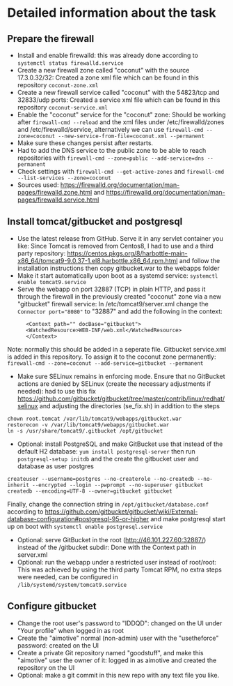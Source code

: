 Detailed information about the task
===============

## Prepare the firewall
  - Install and enable firewalld: this was already done according to `systemctl status firewalld.service`
  - Create a new firewall zone called "coconut" with the source 17.3.0.32/32: Created a zone xml file which can be found in this repository `coconut-zone.xml`
  - Create a new firewall service called "coconut" with the 54823/tcp and 32833/udp ports: Created a service xml file which can be found in this repository `coconut-service.xml`
  - Enable the "coconut" service for the "coconut" zone: Should be working after `firewall-cmd --reload` and the xml files under /etc/firewalld/zones and /etc/firewalld/service, alternatively we can use `firewall-cmd --zone=coconut --new-service-from-file=coconut.xml --permanent`
  - Make sure these changes persist after restarts. 
  - Had to add the DNS service to the public zone to be able to reach repositories with `firewall-cmd --zone=public --add-service=dns --permanent`
  - Check settings with `firewall-cmd --get-active-zones` and `firewall-cmd --list-services --zone=coconut`
  - Sources used: https://firewalld.org/documentation/man-pages/firewalld.zone.html and https://firewalld.org/documentation/man-pages/firewalld.service.html

## Install tomcat/gitbucket and postgresql
  - Use the latest release from GitHub. Serve it in any servlet container you like: Since Tomcat is removed from Centos8, I had to use and a third party repository: https://centos.pkgs.org/8/harbottle-main-x86_64/tomcat9-9.0.37-1.el8.harbottle.x86_64.rpm.html and follow the installation instructions then copy gitbucket.war to the webapps folder
  - Make it start automatically upon boot as a systemd service: `systemctl enable tomcat9.service`
  - Serve the webapp on port 32887 (TCP) in plain HTTP, and pass it through the firewall in the previously created "coconut" zone via a new "gitbucket" firewall service: In /etc/tomcat9/server.xml change the `Connector port="8080"` to "32887" and add the following in the <Host> context: 
  ```
        <Context path="" docBase="gitbucket">
        <WatchedResource>WEB-INF/web.xml</WatchedResource>
        </Context>
  ```
  Note: normally this should be added in a seperate file. Gitbucket service.xml is added in this repository. To assign it to the coconut zone permanently: `firewall-cmd --zone=coconut --add-service=gitbucket --permanent`
  - Make sure SELinux remains in enforcing mode. Ensure that no GitBucket actions are denied by SELinux (create the necessary adjustments if needed): had to use this fix https://github.com/gitbucket/gitbucket/tree/master/contrib/linux/redhat/selinux and adjusting the directories (se_fix.sh) in addition to the steps
  ```
  chown root.tomcat /var/lib/tomcat9/webapps/gitbucket.war
  restorecon -v /var/lib/tomcat9/webapps/gitbucket.war
  ln -s /usr/share/tomcat9/.gitbucket /opt/gitbucket
  ```
  - Optional: install PostgreSQL and make GitBucket use that instead of the default H2 database: `yum install postgresql-server` then run `postgresql-setup initdb` and the create the gitbucket user and database as user postgres
  ```
  createuser --username=postgres --no-createrole --no-createdb --no-inherit --encrypted --login --pwprompt --no-superuser gitbucket
  createdb --encoding=UTF-8 --owner=gitbucket gitbucket
  ```
  Finally, change the connection string in `/opt/gitbucket/database.conf` according to https://github.com/gitbucket/gitbucket/wiki/External-database-configuration#postgresql-95-or-higher and make postgresql start up on boot with `systemctl enable postgresql.service`
  - Optional: serve GitBucket in the root (http://46.101.227.60:32887/) instead of the /gitbucket subdir: Done with the Context path in server.xml
  - Optional: run the webapp under a restricted user instead of root/root: This was achieved by using the third party Tomcat RPM, no extra steps were needed, can be configured in `/lib/systemd/system/tomcat9.service`

## Configure gitbucket

  - Change the root user's password to "IDDQD": changed on the UI under "Your profile" when logged in as root
  - Create the "aimotive" normal (non-admin) user with the "usetheforce" password: created on the UI
  - Create a private Git repository named "goodstuff", and make this "aimotive" user the owner of it: logged in as aimotive and created the repository on the UI
  - Optional: make a git commit in this new repo with any text file you like.
